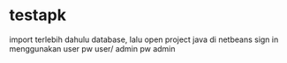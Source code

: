 # testapk
import terlebih dahulu database, lalu open project java di netbeans sign in menggunakan user pw user/ admin pw admin
